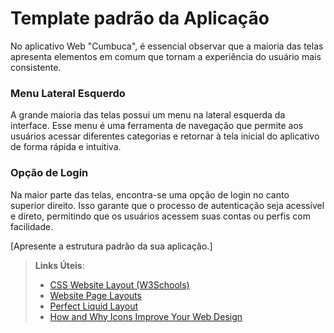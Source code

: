 # Template padrão da Aplicação

No aplicativo Web "Cumbuca", é essencial observar que a maioria das telas apresenta elementos em comum que tornam a experiência do usuário mais consistente.

### Menu Lateral Esquerdo
A grande maioria das telas possui um menu na lateral esquerda da interface. Esse menu é uma ferramenta de navegação que permite aos usuários acessar diferentes categorias e retornar à tela inicial do aplicativo de forma rápida e intuitiva.

### Opção de Login
Na maior parte das telas, encontra-se uma opção de login no canto superior direito. Isso garante que o processo de autenticação seja acessível e direto, permitindo que os usuários acessem suas contas ou perfis com facilidade.

[Apresente a estrutura padrão da sua aplicação.]

> **Links Úteis**:
>
> - [CSS Website Layout (W3Schools)](https://www.w3schools.com/css/css_website_layout.asp)
> - [Website Page Layouts](http://www.cellbiol.com/bioinformatics_web_development/chapter-3-your-first-web-page-learning-html-and-css/website-page-layouts/)
> - [Perfect Liquid Layout](https://matthewjamestaylor.com/perfect-liquid-layouts)
> - [How and Why Icons Improve Your Web Design](https://usabilla.com/blog/how-and-why-icons-improve-you-web-design/)
